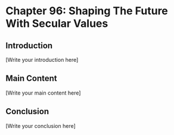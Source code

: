 # Chapter 96: Shaping The Future With Secular Values

## Introduction

[Write your introduction here]

## Main Content

[Write your main content here]

## Conclusion

[Write your conclusion here]
